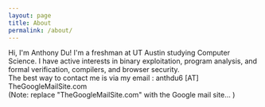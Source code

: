 ```yaml
---
layout: page
title: About
permalink: /about/
---
```

Hi, I'm Anthony Du! I'm a freshman at UT Austin studying Computer Science. I have active interests in binary exploitation, program analysis, and formal verification, compilers, and browser security. <br>
The best way to contact me is via my email : anthdu6 [AT] TheGoogleMailSite.com  <br>
(Note: replace "TheGoogleMailSite.com" with the Google mail site... )

